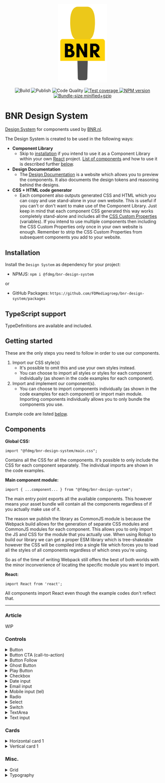 <p align="center">
    <a href="https://bnr-design-system.vercel.app" target="_BLANK" rel="noopener noreferrer">
        <img width="160" src="https://github.com/FDMediagroep/bnr-design-system/raw/main/public/assets/icons/logo.svg?sanitize=true" alt="BNR Design System">
    </a>
</p>

<p align="center">
    <span>
        <img src="https://github.com/FDMediagroep/bnr-design-system/actions/workflows/build.yml/badge.svg" alt="Build"/>
    </span>
    <span>
        <img src="https://github.com/FDMediagroep/bnr-design-system/actions/workflows/publish.yml/badge.svg" alt="Publish"/>
    </span>
    <span>
        <img src="https://github.com/FDMediagroep/bnr-design-system/actions/workflows/codeql-analysis.yml/badge.svg" alt="Code Quality"/>
    </span>
    <a href="https://coveralls.io/github/FDMediagroep/bnr-design-system?branch=main" target="_blank" rel="noopener noreferrer">
        <img src="https://coveralls.io/repos/github/FDMediagroep/bnr-design-system/badge.svg?branch=main" alt="Test coverage"/>
    </a>
    <a href="https://npmjs.com/package/@fdmg%2Fbnr-design-system" target="_blank" rel="noopener noreferrer">
        <img src="https://img.shields.io/npm/v/@fdmg/bnr-design-system?color=blue" alt="NPM version"/>
    </a>
    <a href="https://bundlephobia.com/result?p=@fdmg/bnr-design-system" target="_blank" rel="noopener noreferrer">
        <img src="https://img.shields.io/bundlephobia/minzip/@fdmg/bnr-design-system" alt="Bundle-size minified+gzip"/>
    </a>
</p>

# BNR Design System

[Design System](https://bnr-design-system.vercel.app) for components used by [BNR.nl](https://bnr.nl).

The Design System is created to be used in the following ways:

-   **Component Library**
    -   Skip to [installation](#installation) if you intend to use it as a Component Library within your own [React](https://reactjs.org/) project. [List of components](#components) and how to use it is described further [below](#components).
-   **Design Documentation**
    -   The [Design Documentation](https://bnr-design-system.vercel.app) is a website which allows you to preview the components. It also documents the design tokens and reasoning behind the designs.
-   **CSS + HTML code generator**
    -   Each component also outputs generated CSS and HTML which you can copy and use stand-alone in your own website. This is useful if you can't or don't want to make use of the Component Library. Just keep in mind that each component CSS generated this way works completely stand-alone and includes all the [CSS Custom Properties](https://developer.mozilla.org/en-US/docs/Web/CSS/Using_CSS_custom_properties) (variables). If you intend to use multiple components then including the CSS Custom Properties only once in your own website is enough. Remember to strip the CSS Custom Properties from subsequent components you add to your website.

## Installation

Install the `Design System` as dependency for your project:

-   NPMJS: `npm i @fdmg/bnr-design-system`

or

-   GitHub Packages: `https://github.com/FDMediagroep/bnr-design-system/packages`

## TypeScript support

TypeDefinitions are available and included.

## Getting started

These are the only steps you need to follow in order to use our components.

1. Import our CSS style(s)
    - It's possible to omit this and use your own styles instead.
    - You can choose to import all styles or styles for each component individually (as shown in the code examples for each component).
1. Import and implement our component(s).
    - You can choose to import components individually (as shown in the code examples for each component) or import main module. Importing components individually allows you to only bundle the components you use.

Example code are listed [below](#components).

## Components

**Global CSS:**

```
import "@fdmg/bnr-design-system/main.css";
```

Contains all the CSS for all the components. It's possible to only include the CSS for each component separately.
The individual imports are shown in the code examples.

**Main component module:**

```
import { ...component... } from "@fdmg/bnr-design-system";
```

The main entry point exports all the available components. This however means your asset bundle will contain all the components regardless of if you actually make use of it.

The reason we publish the library as CommonJS module is because the Webpack build allows for the generation of separate
CSS modules and CommonJS modules for each component. This allows you to only import the JS and CSS for the module that you actually use.
When using Rollup to build our library we can get a proper ESM library which is tree-shakeable however the CSS will be compiled into a single file which forces you to load all the styles of all components regardless of which ones you're using.

So as of the time of writing Webpack still offers the best of both worlds with the minor inconvenience of locating the specific module you want to import.

**React:**

```
import React from 'react';
```

All components import React even though the example codes don't reflect that.

---

### Article

WIP

### Controls

<details>
<summary>Button</summary>

[Demo](https://bnr-design-system.vercel.app/button/default)

Component CSS:

```
import "@fdmg/bnr-design-system/components/design-tokens/design-tokens.css";
import "@fdmg/bnr-design-system/components/button/Button.css";
```

```
import { Button } from "@fdmg/bnr-design-system/components/button/Button";

function Foo() {
    function handleClick() {
        console.log('clicked');
    }

    return (
        <Button onClick={handleClick}>Click me!</Button>
    );
}
```

</details>

<details>
<summary>Button CTA (call-to-action)</summary>

[Demo](https://bnr-design-system.vercel.app/button/cta)

Component CSS:

```
import "@fdmg/bnr-design-system/components/design-tokens/design-tokens.css";
import "@fdmg/bnr-design-system/components/button/ButtonCta.css";
```

```
import { ButtonCta } from "@fdmg/bnr-design-system/components/button/ButtonCta";

function Foo() {
    function handleClick() {
        console.log('clicked');
    }

    return (
        <ButtonCta onClick={handleClick}>Click me!</ButtonCta>
    );
}
```

</details>

<details>
<summary>Button Follow</summary>

[Demo](https://bnr-design-system.vercel.app/button/follow)

Component CSS:

```
import "@fdmg/bnr-design-system/components/design-tokens/design-tokens.css";
import "@fdmg/bnr-design-system/components/button/ButtonFollow.css";
```

```
import { useState } from 'react';
import { ButtonFollow } from "@fdmg/bnr-design-system/components/button/ButtonFollow";

function Foo() {
    const [follow, setFollow] = useState(false);
    function handleClick() {
        console.log('clicked');
        setFollow(!follow);
    }

    return (
        <ButtonFollow selected={follow} onClick={handleClick}>Click me!</ButtonFollow>
    );
}
```

</details>

<details>
<summary>Ghost Button</summary>

[Demo](https://bnr-design-system.vercel.app/button/ghost)

Component CSS:

```
import "@fdmg/bnr-design-system/components/design-tokens/design-tokens.css";
import "@fdmg/bnr-design-system/components/button/ButtonGhost.css";
```

```
import { ButtonGhost } from "@fdmg/bnr-design-system/components/button/ButtonGhost";

function Foo() {
    function handleClick() {
        console.log('clicked');
    }

    return (
        <ButtonGhost onClick={handleClick}>Click me!</ButtonGhost>
    );
}
```

</details>

<details>
<summary>Play Button</summary>

[Demo](https://bnr-design-system.vercel.app/button/play)

Component CSS:

```
import "@fdmg/bnr-design-system/components/design-tokens/design-tokens.css";
import "@fdmg/bnr-design-system/components/button/ButtonPlay.css";
```

```
import { ButtonPlay } from "@fdmg/bnr-design-system/components/button/ButtonPlay";

function Foo() {
    const [playing, setPlaying] = useState(false);
    function togglePlay() {
        setPlaying((playState) => !playState);
    }

    return (
        <ButtonPlay onClick={togglePlay} playing={playing}/>
    );
}
```

</details>

<details>
<summary>Checkbox</summary>

[Demo](https://bnr-design-system.vercel.app/input/checkbox)

Component CSS:

```
import "@fdmg/bnr-design-system/components/design-tokens/design-tokens.css";
import "@fdmg/bnr-design-system/components/input/Checkbox.css";
```

```
import { Checkbox } from "@fdmg/bnr-design-system/components/input/Checkbox";

function Foo() {
    return (
        <Switch
            id="idOfCheckbox"
            label=`Label of the checkbox`
        />
    );
}
```

</details>

<details>
<summary>Date input</summary>

[Demo](https://bnr-design-system.vercel.app/input/dateinput)

Component CSS:

```
import "@fdmg/bnr-design-system/components/design-tokens/design-tokens.css";
import "@fdmg/bnr-design-system/components/input/TextInput.css";
```

```
import { TextInput } from "@fdmg/bnr-design-system/components/input/TextInput";

function Foo() {
    return (
        <TextInput id="demoDateInput" type="date" label="Birthday" />
    );
}
```

</details>

<details>
<summary>Email input</summary>

[Demo](https://bnr-design-system.vercel.app/input/emailinput)

Component CSS:

```
import "@fdmg/bnr-design-system/components/design-tokens/design-tokens.css";
import "@fdmg/bnr-design-system/components/input/TextInput.css";
```

```
import { TextInput, Patterns } from "@fdmg/bnr-design-system/components/input/TextInput";

function Foo() {
    return (
        <TextInput id="demoEmailInput" type="email" label="E-mail" pattern={Patterns.EMAIL} required={true} />
    );
}
```

</details>

<details>
<summary>Mobile input (tel)</summary>

[Demo](https://bnr-design-system.vercel.app/input/mobileinput)

Component CSS:

```
import "@fdmg/bnr-design-system/components/design-tokens/design-tokens.css";
import "@fdmg/bnr-design-system/components/input/TextInput.css";
```

```
import { TextInput, Patterns } from "@fdmg/bnr-design-system/components/input/TextInput";

function Foo() {
    return (
        <TextInput id="demoMobileInput" type="tel" label="E-mail" pattern={Patterns.MOBILE} required={true} />
    );
}
```

</details>

<details>
<summary>Radio</summary>

[Demo](https://bnr-design-system.vercel.app/input/radio)

Component CSS:

```
import "@fdmg/bnr-design-system/components/design-tokens/design-tokens.css";
import "@fdmg/bnr-design-system/components/input/Radio.css";
```

```
import { Radio } from "@fdmg/bnr-design-system/components/input/Radio";

function Foo() {
    return (
        <>
            <Radio
                id="idOfRadio"
                name="groupName"
                label=`Label of the radio button`
                defaultChecked={true}
            />
            <Radio
                id="idOfRadio2"
                name="groupName"
                label=`Label of the radio button`
            />
        </>
    );
}
```

</details>

<details>
<summary>Select</summary>

[Demo](https://bnr-design-system.vercel.app/input/select)

Component CSS:

```
import "@fdmg/bnr-design-system/components/design-tokens/design-tokens.css";
import "@fdmg/bnr-design-system/components/input/Select.css";
```

```
import { Select } from "@fdmg/bnr-design-system/components/input/Select";

function Foo() {
    return (
        <Select
            id="demoSelect"
            label="Aanhef"
            errorMessage="Kies uw aanhef"
            required={true}
            description="Disabled select field"
        >
            <option value="">-- aanhef --</option>
            <option value="dhr">Dhr.</option>
            <option value="mevr">Mevr.</option>
            <option value="mw">Mw.</option>
            <option value="drs">Drs.</option>
            <option value="Prof">Prof.</option>
        </Select>
    );
}
```

</details>

<details>
<summary>Switch</summary>

[Demo](https://bnr-design-system.vercel.app/input/switch)

Component CSS:

```
import "@fdmg/bnr-design-system/components/design-tokens/design-tokens.css";
import "@fdmg/bnr-design-system/components/input/Switch.css";
```

```
import { Switch } from "@fdmg/bnr-design-system/components/input/Switch";

function Foo() {
    return (
        <Switch
            id="idOfSwitch"
            label=`Label of the switch`
        />
    );
}
```

</details>

<details>
<summary>TextArea</summary>

[Demo](https://bnr-design-system.vercel.app/input/textarea)

Component CSS:

```
import "@fdmg/bnr-design-system/components/design-tokens/design-tokens.css";
import "@fdmg/bnr-design-system/components/input/TextArea.css";
```

```
import { TextArea } from "@fdmg/bnr-design-system/components/input/TextArea";

function Foo() {
    return (
        <TextArea id="demoTextArea" label="Biography" required={true} />
    );
}
```

</details>

<details>
<summary>Text input</summary>

[Demo](https://bnr-design-system.vercel.app/input/textinput)

Component CSS:

```
import "@fdmg/bnr-design-system/components/design-tokens/design-tokens.css";
import "@fdmg/bnr-design-system/components/input/TextInput.css";
```

```
import { TextInput } from "@fdmg/bnr-design-system/components/input/TextInput";

function Foo() {
    return (
        <TextInput id="demoTextInput" label="Name" placeholder="Willem Liu" />
    );
}
```

</details>

### Cards

<details>
<summary>Horizontal card 1</summary>

[Demo](https://bnr-design-system.vercel.app/card/horizontal-1)

Component CSS:

```
import "@fdmg/bnr-design-system/components/design-tokens/design-tokens.css";
import "@fdmg/bnr-design-system/components/card/HorizontalCard1.css";
```

```
import { HorizontalCard1 } from "@fdmg/bnr-design-system/components/card/HorizontalCard1";

function Foo() {
    return (
        <HorizontalCard1 {...cardProps} />
    );
}
```

</details>

<details>
<summary>Vertical card 1</summary>

[Demo](https://bnr-design-system.vercel.app/card/vertical-1)

Component CSS:

```
import "@fdmg/bnr-design-system/components/design-tokens/design-tokens.css";
import "@fdmg/bnr-design-system/components/card/VerticalCard1.css";
```

```
import { VerticalCard1 } from "@fdmg/bnr-design-system/components/card/VerticalCard1";

function Foo() {
    return (
        <VerticalCard1 {...cardProps} />
    );
}
```

</details>

### Misc.

<details>
<summary>Grid</summary>

The CSS Grid is an external component and can be found here:
[Demo](https://bnr-design-system.vercel.app/grid)
[Source](https://github.com/FDMediagroep/fdmg-css-grid)

</details>

<details>
<summary>Typography</summary>

[Demo](https://bnr-design-system.vercel.app/typography)

Component CSS:

```
import "@fdmg/bnr-design-system/components/design-tokens/design-tokens.css";
```

```
function Foo() {
    return (
        <h1 className="heading sans xs">Heading sans xs</h1>
        <h1 className="heading sans s">Heading sans s</h1>
        <h1 className="heading sans m">Heading sans m</h1>
        <h1 className="heading sans l">Heading sans l</h1>
        <h1 className="heading sans xl">Heading sans xl</h1>
        <h1 className="heading sans xxl">Heading sans xxl</h1>

        <h1 className="heading sans bold xs">Heading sans bold xs</h1>
        <h1 className="heading sans bold s">Heading sans bold s</h1>
        <h1 className="heading sans bold m">Heading sans bold m</h1>
        <h1 className="heading sans bold l">Heading sans bold l</h1>
        <h1 className="heading sans bold xl">Heading sans bold xl</h1>
        <h1 className="heading sans bold xxl">Heading sans bold xxl</h1>

        <h1 className="heading sans slim xs">Heading sans slim xs</h1>
        <h1 className="heading sans slim s">Heading sans slim s</h1>
        <h1 className="heading sans slim m">Heading sans slim m</h1>
        <h1 className="heading sans slim l">Heading sans slim l</h1>
        <h1 className="heading sans slim xl">Heading sans slim xl</h1>
        <h1 className="heading sans slim xxl">Heading sans slim xxl</h1>

        <p className="body-text sans xs">body-text sans xs</p>
        <p className="body-text sans s">body-text sans s</p>
        <p className="body-text sans m">body-text sans m</p>
        <p className="body-text sans l">Reserved</p>
        <p className="body-text sans xl">Reserved</p>
        <p className="body-text sans xxl">Reserved</p>

        <p className="body-text sans bold xs">body-text sans bold xs</p>
        <p className="body-text sans bold s">body-text sans bold s</p>
        <p className="body-text sans bold m">body-text sans bold m</p>
        <p className="body-text sans bold l">Reserved</p>
        <p className="body-text sans bold xl">Reserved</p>
        <p className="body-text sans bold xxl">Reserved</p>

        <p className="body-text sans slim xs">body-text sans slim xs</p>
        <p className="body-text sans slim s">body-text sans slim s</p>
        <p className="body-text sans slim m">body-text sans slim m</p>
        <p className="body-text sans slim l">Reserved</p>
        <p className="body-text sans slim xl">Reserved</p>
        <p className="body-text sans slim xxl">Reserved</p>
    );
}
```

</details>
